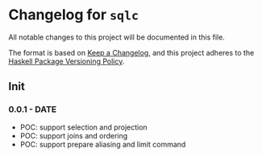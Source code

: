 # Changelog for `sqlc`

All notable changes to this project will be documented in this file.

The format is based on [Keep a Changelog](https://keepachangelog.com/en/1.0.0/),
and this project adheres to the
[Haskell Package Versioning Policy](https://pvp.haskell.org/).

## Init

### 0.0.1 - DATE

- POC: support selection and projection
- POC: support joins and ordering
- POC: support prepare aliasing and limit command
